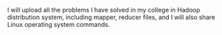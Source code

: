 I will upload all the problems I have solved in my college in Hadoop distribution system, including mapper, reducer files, and I will also share Linux operating system commands.
